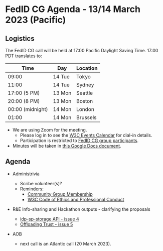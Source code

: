 # FedID CG Agenda - 13/14 March 2023 (Pacific)

## Logistics

The FedID CG call will be held at 17:00 Pacific Daylight Saving Time. 17:00 PDT translates to:

| Time         | Day    | Location      |
| ------------ | ------ | ------------- |
| 09:00        | 14 Tue | Tokyo         |
| 11:00        | 14 Tue | Sydney        |
| 17:00 (5 PM) | 13 Mon | Seattle       |
| 20:00 (8 PM) | 13 Mon | Boston        |
| 00:00 (midnight)  | 14 Mon | London        |
| 01:00        | 14 Mon | Brussels      |


* We are using Zoom for the meeting.
    * Please log in to see the [W3C Events Calendar](https://www.w3.org/events/meetings/d1377a92-3a7d-4ef9-b1d4-ce209eb7a30e/20230313T170000) for dial-in details. 
    * Participation is restricted to [FedID CG group participants](https://www.w3.org/community/fed-id/participants).
* Minutes will be taken in [this Google Docs document](https://docs.google.com/document/d/1O7Rn8Aj4rsYWohdEP61lnGdgkai0xTZFQgm7XEA0RBM/edit#).


## Agenda

* Administrivia
  * Scribe volunteer(s)?
  * Reminders: 
     * [Community Group Membership](https://www.w3.org/community/fed-id/)
     * [W3C Code of Ethics and Professional Conduct](https://www.w3.org/Consortium/cepc/)

* R&E Info-sharing and Hackathon outputs - clarifying the proposals
  * [idp-sp-storage API - issue 4](https://github.com/fedidcg/proposals/issues/4)
  * [Offloading Trust - issue 5](https://github.com/fedidcg/proposals/issues/5)


* AOB
   * next call is an Atlantic call (20 March 2023). 
